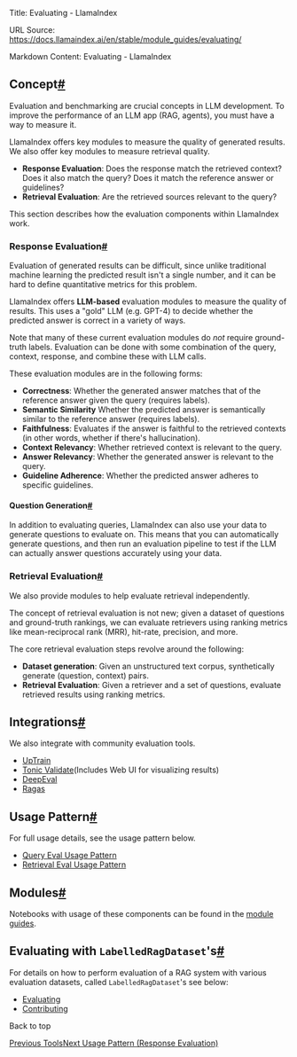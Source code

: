 Title: Evaluating - LlamaIndex

URL Source: https://docs.llamaindex.ai/en/stable/module_guides/evaluating/

Markdown Content:
Evaluating - LlamaIndex


Concept[#](https://docs.llamaindex.ai/en/stable/module_guides/evaluating/#concept "Permanent link")
---------------------------------------------------------------------------------------------------

Evaluation and benchmarking are crucial concepts in LLM development. To improve the performance of an LLM app (RAG, agents), you must have a way to measure it.

LlamaIndex offers key modules to measure the quality of generated results. We also offer key modules to measure retrieval quality.

*   **Response Evaluation**: Does the response match the retrieved context? Does it also match the query? Does it match the reference answer or guidelines?
*   **Retrieval Evaluation**: Are the retrieved sources relevant to the query?

This section describes how the evaluation components within LlamaIndex work.

### Response Evaluation[#](https://docs.llamaindex.ai/en/stable/module_guides/evaluating/#response-evaluation "Permanent link")

Evaluation of generated results can be difficult, since unlike traditional machine learning the predicted result isn't a single number, and it can be hard to define quantitative metrics for this problem.

LlamaIndex offers **LLM-based** evaluation modules to measure the quality of results. This uses a "gold" LLM (e.g. GPT-4) to decide whether the predicted answer is correct in a variety of ways.

Note that many of these current evaluation modules do _not_ require ground-truth labels. Evaluation can be done with some combination of the query, context, response, and combine these with LLM calls.

These evaluation modules are in the following forms:

*   **Correctness**: Whether the generated answer matches that of the reference answer given the query (requires labels).
*   **Semantic Similarity** Whether the predicted answer is semantically similar to the reference answer (requires labels).
*   **Faithfulness**: Evaluates if the answer is faithful to the retrieved contexts (in other words, whether if there's hallucination).
*   **Context Relevancy**: Whether retrieved context is relevant to the query.
*   **Answer Relevancy**: Whether the generated answer is relevant to the query.
*   **Guideline Adherence**: Whether the predicted answer adheres to specific guidelines.

#### Question Generation[#](https://docs.llamaindex.ai/en/stable/module_guides/evaluating/#question-generation "Permanent link")

In addition to evaluating queries, LlamaIndex can also use your data to generate questions to evaluate on. This means that you can automatically generate questions, and then run an evaluation pipeline to test if the LLM can actually answer questions accurately using your data.

### Retrieval Evaluation[#](https://docs.llamaindex.ai/en/stable/module_guides/evaluating/#retrieval-evaluation "Permanent link")

We also provide modules to help evaluate retrieval independently.

The concept of retrieval evaluation is not new; given a dataset of questions and ground-truth rankings, we can evaluate retrievers using ranking metrics like mean-reciprocal rank (MRR), hit-rate, precision, and more.

The core retrieval evaluation steps revolve around the following:

*   **Dataset generation**: Given an unstructured text corpus, synthetically generate (question, context) pairs.
*   **Retrieval Evaluation**: Given a retriever and a set of questions, evaluate retrieved results using ranking metrics.

Integrations[#](https://docs.llamaindex.ai/en/stable/module_guides/evaluating/#integrations "Permanent link")
-------------------------------------------------------------------------------------------------------------

We also integrate with community evaluation tools.

*   [UpTrain](https://github.com/uptrain-ai/uptrain)
*   [Tonic Validate](https://docs.llamaindex.ai/en/stable/community/integrations/tonicvalidate/)(Includes Web UI for visualizing results)
*   [DeepEval](https://github.com/confident-ai/deepeval)
*   [Ragas](https://github.com/explodinggradients/ragas/blob/main/docs/howtos/integrations/llamaindex.ipynb)

Usage Pattern[#](https://docs.llamaindex.ai/en/stable/module_guides/evaluating/#usage-pattern "Permanent link")
---------------------------------------------------------------------------------------------------------------

For full usage details, see the usage pattern below.

*   [Query Eval Usage Pattern](https://docs.llamaindex.ai/en/stable/module_guides/evaluating/usage_pattern/)
*   [Retrieval Eval Usage Pattern](https://docs.llamaindex.ai/en/stable/module_guides/evaluating/usage_pattern_retrieval/)

Modules[#](https://docs.llamaindex.ai/en/stable/module_guides/evaluating/#modules "Permanent link")
---------------------------------------------------------------------------------------------------

Notebooks with usage of these components can be found in the [module guides](https://docs.llamaindex.ai/en/stable/module_guides/evaluating/modules/).

Evaluating with `LabelledRagDataset`'s[#](https://docs.llamaindex.ai/en/stable/module_guides/evaluating/#evaluating-with-labelledragdatasets "Permanent link")
--------------------------------------------------------------------------------------------------------------------------------------------------------------

For details on how to perform evaluation of a RAG system with various evaluation datasets, called `LabelledRagDataset`'s see below:

*   [Evaluating](https://docs.llamaindex.ai/en/stable/module_guides/evaluating/evaluating_with_llamadatasets/)
*   [Contributing](https://docs.llamaindex.ai/en/stable/module_guides/evaluating/contributing_llamadatasets/)

Back to top

[Previous Tools](https://docs.llamaindex.ai/en/stable/module_guides/deploying/agents/tools/)[Next Usage Pattern (Response Evaluation)](https://docs.llamaindex.ai/en/stable/module_guides/evaluating/usage_pattern/)
